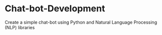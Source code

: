# Chat-bot-Development
Create a simple chat-bot using Python and Natural Language Processing (NLP) libraries 

